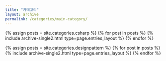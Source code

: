 ```yaml
---
title: "카테고리"
layout: archive
permalink: /categories/main-category/
---
```


{% assign posts = site.categories.csharp %}
{% for post in posts %} {% include archive-single2.html type=page.entries_layout %} {% endfor %}

{% assign posts = site.categories.designpattern %}
{% for post in posts %} {% include archive-single2.html type=page.entries_layout %} {% endfor %}
